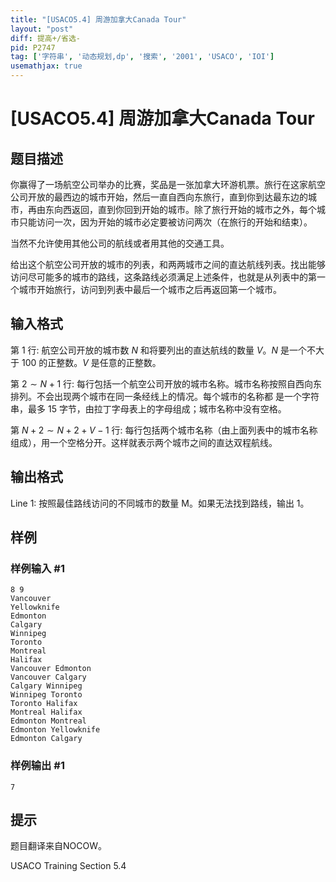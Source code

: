 ```yaml
---
title: "[USACO5.4] 周游加拿大Canada Tour"
layout: "post"
diff: 提高+/省选-
pid: P2747
tag: ['字符串', '动态规划,dp', '搜索', '2001', 'USACO', 'IOI']
usemathjax: true
---
```


# [USACO5.4] 周游加拿大Canada Tour
## 题目描述

你赢得了一场航空公司举办的比赛，奖品是一张加拿大环游机票。旅行在这家航空公司开放的最西边的城市开始，然后一直自西向东旅行，直到你到达最东边的城市，再由东向西返回，直到你回到开始的城市。除了旅行开始的城市之外，每个城市只能访问一次，因为开始的城市必定要被访问两次（在旅行的开始和结束）。

当然不允许使用其他公司的航线或者用其他的交通工具。

给出这个航空公司开放的城市的列表，和两两城市之间的直达航线列表。找出能够访问尽可能多的城市的路线，这条路线必须满足上述条件，也就是从列表中的第一个城市开始旅行，访问到列表中最后一个城市之后再返回第一个城市。

## 输入格式

第 $1$ 行: 航空公司开放的城市数 $N$ 和将要列出的直达航线的数量 $V$。$N$ 是一个不大于 $100$ 的正整数。$V$ 是任意的正整数。

第 $2\sim N+1$ 行: 每行包括一个航空公司开放的城市名称。城市名称按照自西向东排列。不会出现两个城市在同一条经线上的情况。每个城市的名称都 是一个字符串，最多 $15$ 字节，由拉丁字母表上的字母组成；城市名称中没有空格。

第 $N+2\sim N+2+V-1$ 行: 每行包括两个城市名称（由上面列表中的城市名称组成），用一个空格分开。这样就表示两个城市之间的直达双程航线。
## 输出格式

Line 1: 按照最佳路线访问的不同城市的数量 M。如果无法找到路线，输出 1。

## 样例

### 样例输入 #1
```
8 9
Vancouver
Yellowknife
Edmonton
Calgary
Winnipeg
Toronto
Montreal
Halifax
Vancouver Edmonton
Vancouver Calgary
Calgary Winnipeg
Winnipeg Toronto
Toronto Halifax
Montreal Halifax
Edmonton Montreal
Edmonton Yellowknife
Edmonton Calgary
```
### 样例输出 #1
```
7
```
## 提示

题目翻译来自NOCOW。

USACO Training Section 5.4

